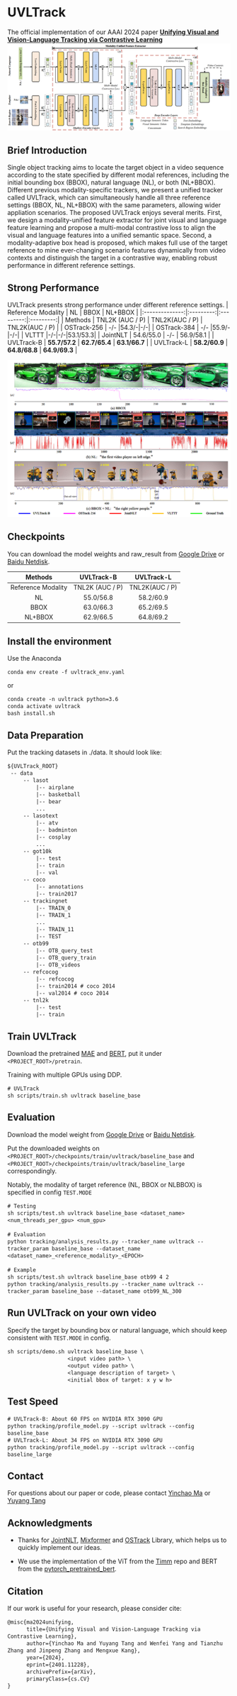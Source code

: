 # UVLTrack

The official implementation of our AAAI 2024 paper [**Unifying Visual and Vision-Language Tracking via Contrastive Learning**](https://arxiv.org/abs/2401.11228)
![](fig/arch.png)


## Brief Introduction
Single object tracking aims to locate the target object in a video sequence according to the state specified by different modal references, including the initial bounding box (BBOX), natural language (NL), or both (NL+BBOX). Different previous modality-specific trackers, we present a unified tracker called UVLTrack, which can simultaneously handle all three reference settings (BBOX, NL, NL+BBOX) with the same parameters, allowing wider appliation scenarios. The proposed UVLTrack enjoys several merits. First, we design a modality-unified feature extractor for joint visual and language feature learning and propose a multi-modal contrastive loss to align the visual and language features into a unified semantic space. Second, a modality-adaptive box head is proposed, which makes full use of the target reference to mine ever-changing scenario features dynamically from video contexts and distinguish the target in a contrastive way, enabling robust performance in different reference settings.

## Strong Performance
UVLTrack presents strong performance under different reference settings.
|        Reference Modality       |       NL       |       BBOX       |       NL+BBOX       |
|:--------------:|:---------:|:---------:|:---------:|
| Methods      | TNL2K (AUC / P)      | TNL2K(AUC / P)     | TNL2K(AUC / P)     |
| OSTrack-256  | -/- |54.3/-|-/-|
| OSTrack-384  | -/- |55.9/-|-/-|
| VLTTT |-/-|-/-|53.1/53.3|
| JointNLT  | 54.6/55.0 | -/- | 56.9/58.1 |
| UVLTrack-B   |   **55.7/57.2**    |   **62.7/65.4**    |   **63.1/66.7**    |
| UVLTrack-L   |   **58.2/60.9**    |   **64.8/68.8**    |   **64.9/69.3**    |


![](fig/results.png)

## Checkpoints
You can download the model weights and raw_result from [Google Drive](https://drive.google.com/drive/folders/1UZTrGcL3YlxvNpHi0wKsO_sKsTYuYnFo?usp=sharing) or [Baidu Netdisk](https://pan.baidu.com/s/1xSRgHHZKv8MyqMKwtT_JsA?pwd=8v0p).

|             Methods             |         UVLTrack-B       |       UVLTrack-L       |
|:-------------------------------:|:------------------------:|:------------------------:|
|       Reference Modality        |     TNL2K (AUC / P)      | TNL2K(AUC / P)     |
| NL      |   55.0/56.8  | 58.2/60.9 |
| BBOX    |   63.0/66.3  | 65.2/69.5 |
| NL+BBOX |   62.9/66.5  | 64.8/69.2 |

## Install the environment
Use the Anaconda
```
conda env create -f uvltrack_env.yaml
```
or
```
conda create -n uvltrack python=3.6
conda activate uvltrack
bash install.sh
```

## Data Preparation
Put the tracking datasets in ./data. It should look like:
   ```
   ${UVLTrack_ROOT}
    -- data
        -- lasot
            |-- airplane
            |-- basketball
            |-- bear
            ...
        -- lasotext
            |-- atv
            |-- badminton
            |-- cosplay
            ...
        -- got10k
            |-- test
            |-- train
            |-- val
        -- coco
            |-- annotations
            |-- train2017
        -- trackingnet
            |-- TRAIN_0
            |-- TRAIN_1
            ...
            |-- TRAIN_11
            |-- TEST
        -- otb99
            |-- OTB_query_test
            |-- OTB_query_train
            |-- OTB_videos
        -- refcocog
            |-- refcocog
            |-- train2014 # coco 2014
            |-- val2014 # coco 2014
        -- tnl2k
            |-- test
            |-- train
   ```

## Train UVLTrack
Download the pretrained [MAE](https://github.com/facebookresearch/mae) and [BERT](https://drive.google.com/drive/folders/1UZTrGcL3YlxvNpHi0wKsO_sKsTYuYnFo?usp=sharing), put it under ```<PROJECT_ROOT>/pretrain```.

Training with multiple GPUs using DDP.
```
# UVLTrack
sh scripts/train.sh uvltrack baseline_base
```

## Evaluation
Download the model weight from [Google Drive](https://drive.google.com/drive/folders/1UZTrGcL3YlxvNpHi0wKsO_sKsTYuYnFo?usp=sharing) or [Baidu Netdisk](https://pan.baidu.com/s/1xSRgHHZKv8MyqMKwtT_JsA?pwd=8v0p).

Put the downloaded weights on ```<PROJECT_ROOT>/checkpoints/train/uvltrack/baseline_base``` and ```<PROJECT_ROOT>/checkpoints/train/uvltrack/baseline_large``` correspondingly.

Notably, the modality of target reference (NL, BBOX or NLBBOX) is specified in config ```TEST.MODE```

```
# Testing
sh scripts/test.sh uvltrack baseline_base <dataset_name> <num_threads_per_gpu> <num_gpu>

# Evaluation
python tracking/analysis_results.py --tracker_name uvltrack --tracker_param baseline_base --dataset_name <dataset_name>_<reference_modality>_<EPOCH>

# Example
sh scripts/test.sh uvltrack baseline_base otb99 4 2
python tracking/analysis_results.py --tracker_name uvltrack --tracker_param baseline_base --dataset_name otb99_NL_300
```

## Run UVLTrack on your own video
Specify the target by bounding box or natural language, which should keep consistent with ```TEST.MODE``` in config.
```
sh scripts/demo.sh uvltrack baseline_base \
                   <input video path> \
                   <output video path> \
                   <language description of target> \
                   <initial bbox of target: x y w h>
```

## Test Speed
```
# UVLTrack-B: About 60 FPS on NVIDIA RTX 3090 GPU
python tracking/profile_model.py --script uvltrack --config baseline_base
# UVLTrack-L: About 34 FPS on NVIDIA RTX 3090 GPU
python tracking/profile_model.py --script uvltrack --config baseline_large
```

## Contact
For questions about our paper or code, please contact [Yinchao Ma](imyc@mail.ustc.edu.cn) or [Yuyang Tang](yuyangtang@mail.ustc.edu.cn)

## Acknowledgments
* Thanks for [JointNLT](https://github.com/lizhou-cs/JointNLT), [Mixformer](https://github.com/MCG-NJU/MixFormer) and [OSTrack](https://github.com/botaoye/OSTrack) Library, which helps us to quickly implement our ideas.

* We use the implementation of the ViT from the [Timm](https://github.com/huggingface/pytorch-image-models) repo and BERT from the [pytorch_pretrained_bert](https://github.com/Meelfy/pytorch_pretrained_BERT).

## Citation
If our work is useful for your research, please consider cite:
```
@misc{ma2024unifying,
      title={Unifying Visual and Vision-Language Tracking via Contrastive Learning}, 
      author={Yinchao Ma and Yuyang Tang and Wenfei Yang and Tianzhu Zhang and Jinpeng Zhang and Mengxue Kang},
      year={2024},
      eprint={2401.11228},
      archivePrefix={arXiv},
      primaryClass={cs.CV}
}
```
